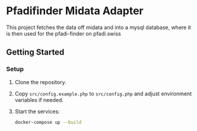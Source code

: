 # Pfadifinder Midata Adapter

This project fetches the data off midata and into a mysql database, where it is then used for the pfadi-finder on pfadi.swiss

## Getting Started

### Setup

1. Clone the repository.
2. Copy `src/config.example.php` to `src/config.php` and adjust environment variables if needed.
3. Start the services:

   ```sh
   docker-compose up --build
